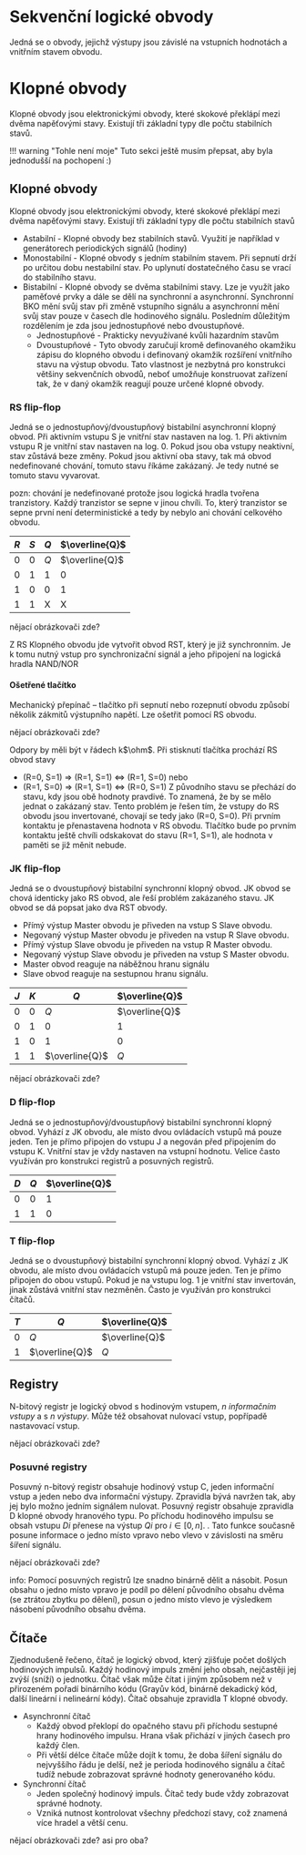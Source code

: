 # Sekvenční logické obvody
Jedná se o obvody, jejichž výstupy jsou závislé na vstupních hodnotách a vnitřním stavem obvodu. 

# Klopné obvody
Klopné obvody jsou elektronickými obvody, které skokové překlápí mezi dvěma napěťovými stavy. Existují tři základní typy dle počtu stabilních stavů.

!!! warning "Tohle není moje"
    Tuto sekci ještě musím přepsat, aby byla jednodušší na pochopení :)

## Klopné obvody
Klopné obvody jsou elektronickými obvody, které skokové překlápí mezi dvěma napěťovými stavy. Existují tři základní typy dle počtu stabilních stavů

- Astabilní - Klopné obvody bez stabilních stavů. Využití je například v generátorech periodických signálů (hodiny)
- Monostabilní  - Klopné obvody s jedním stabilním stavem. Při sepnutí drží po určitou dobu nestabilní stav. Po uplynutí dostatečného času se vrací do stabilního stavu.
- Bistabilní - Klopné obvody se dvěma stabilními stavy. Lze je využít jako paměťové prvky a dále se dělí na synchronní a asynchronní. Synchronní BKO mění svůj stav při změně vstupního signálu a asynchronní mění svůj stav pouze v časech dle hodinového signálu. Posledním důležitým rozdělením je zda jsou jednostupňové nebo dvoustupňové.
	- Jednostupňové - Prakticky nevyužívané kvůli hazardním stavům
	- Dvoustupňové - Tyto obvody zaručují kromě definovaného okamžiku zápisu do klopného obvodu i definovaný okamžik rozšíření vnitřního stavu na výstup obvodu. Tato vlastnost je nezbytná pro konstrukci většiny sekvenčních obvodů, neboť umožňuje konstruovat zařízení tak, že v daný okamžik reagují pouze určené klopné obvody. 


### RS flip-flop
Jedná se o jednostupňový/dvoustupňový bistabilní asynchronní klopný obvod. Při aktivním vstupu S je vnitřní stav nastaven na log. 1. Při aktivním vstupu R je vnitřní stav nastaven na log. 0. Pokud jsou oba vstupy neaktivní, stav zůstává beze změny. Pokud jsou aktivní oba stavy, tak má obvod nedefinované chování, tomuto stavu říkáme zakázaný. Je tedy nutné se tomuto stavu vyvarovat.

pozn: chování je nedefinované protože jsou logická hradla tvořena tranzistory. Každý tranzistor se sepne v jinou chvíli. To, který tranzistor se sepne první není deterministické a tedy by nebylo ani chování celkového obvodu.

| $R$ | $S$ | $Q$ | $\overline{Q}$ |
| --- | --- | --- | -------------- |
| 0   | 0   | $Q$ | $\overline{Q}$ |
| 0   | 1   | 1   | 0              |
| 1   | 0   | 0   | 1              |
| 1   | 1   | X   | X              |


nějací obrázkovači zde?

Z RS Klopného obvodu jde vytvořit obvod RST, který je již synchronním. Je k tomu nutný vstup pro synchronizační signál a jeho připojení na logická hradla NAND/NOR

#### Ošetřené tlačítko
Mechanický přepínač – tlačítko při sepnutí nebo rozepnutí obvodu způsobí několik zákmitů výstupního napětí. Lze ošetřit pomocí RS obvodu.

nějací obrázkovači zde?

Odpory by měli být v řádech k$\ohm$. Při stisknutí tlačítka prochází RS obvod stavy 
- (R=0, S=1) => (R=1, S=1) <=> (R=1, S=0) nebo
- (R=1, S=0) => (R=1, S=1) <=> (R=0, S=1)
Z původního stavu se přechází do stavu, kdy jsou obě hodnoty pravdivé. To znamená, že by se mělo jednat o zakázaný stav. Tento problém je řešen tím, že vstupy do RS obvodu jsou invertované, chovají se tedy jako (R=0, S=0). Při prvním kontaktu je přenastavena hodnota v RS obvodu. Tlačítko bude po prvním kontaktu ještě chvíli odskakovat do stavu (R=1, S=1), ale hodnota v paměti se již měnit nebude.

### JK flip-flop
Jedná se o dvoustupňový bistabilní synchronní klopný obvod. JK obvod se chová identicky jako RS obvod, ale řeší problém zakázaného stavu. JK obvod se dá popsat jako dva RST obvody. 
- Přímý výstup Master obvodu je přiveden na vstup S Slave obvodu.
- Negovaný výstup Master obvodu je přiveden na vstup R Slave obvodu.
- Přímý výstup Slave obvodu je přiveden na vstup R Master obvodu.
- Negovaný výstup Slave obvodu je přiveden na vstup S Master obvodu.
- Master obvod reaguje na náběžnou hranu signálu
- Slave obvod reaguje na sestupnou hranu signálu.

| $J$ | $K$ | $Q$            | $\overline{Q}$ |
| --- | --- | -------------- | -------------- |
| 0   | 0   | $Q$            | $\overline{Q}$ |
| 0   | 1   | 0              | 1              |
| 1   | 0   | 1              | 0              |
| 1   | 1   | $\overline{Q}$ | $Q$            |

nějací obrázkovači zde?

### D flip-flop
Jedná se o jednostupňový/dvoustupňový bistabilní synchronní klopný obvod. Vyhází z JK obvodu, ale místo dvou ovládacích vstupů má pouze jeden. Ten je přímo připojen do vstupu J a negován před připojením do vstupu K. Vnitřní stav je vždy nastaven na vstupní hodnotu. Velice často využíván pro konstrukci registrů a posuvných registrů.

| $D$ | $Q$ | $\overline{Q}$ |
| --- | --- | -------------- |
| 0   | 0   | 1              |
| 1   | 1   | 0              |


### T flip-flop
Jedná se o dvoustupňový bistabilní synchronní klopný obvod. Vyhází z JK obvodu, ale místo dvou ovládacích vstupů má pouze jeden. Ten je přímo připojen do obou vstupů. Pokud je na vstupu log. 1 je vnitřní stav invertován, jinak zůstává vnitřní stav nezměněn. Často je využíván pro konstrukci čítačů.

| $T$ | $Q$            | $\overline{Q}$ |
| --- | -------------- | -------------- |
| 0   | $Q$            | $\overline{Q}$ |
| 1   | $\overline{Q}$ | $Q$            |

## Registry
N-bitový registr je logický obvod s hodinovým vstupem, *n informačním vstupy* a s *n výstupy*. Může též obsahovat nulovací vstup, popřípadě nastavovací vstup. 

nějací obrázkovači zde?

### Posuvné registry
Posuvný n-bitový registr obsahuje hodinový vstup C, jeden informační vstup a jeden nebo dva informační výstupy. Zpravidla bývá navržen tak, aby jej bylo možno jedním signálem nulovat. Posuvný registr obsahuje zpravidla D klopné obvody hranového typu. Po příchodu hodinového impulsu se obsah vstupu $Di$ přenese na výstup $Qi$ pro $i\in[0,n]$. . Tato funkce současně posune informace o jedno místo vpravo nebo vlevo v závislosti na směru šíření signálu.

nějací obrázkovači zde?

info: Pomocí posuvných registrů lze snadno binárně dělit a násobit. Posun obsahu o jedno místo vpravo je podíl po dělení původního obsahu dvěma (se ztrátou zbytku po dělení), posun o jedno místo vlevo je výsledkem násobení původního obsahu dvěma. 

## Čítače
Zjednodušeně řečeno, čítač je logický obvod, který zjišťuje počet došlých hodinových impulsů. Každý hodinový impuls změní jeho obsah, nejčastěji jej zvýší (sníží) o jednotku. Čítač však může čítat i jiným způsobem než v přirozeném pořadí binárního kódu (Grayův kód, binárně dekadický kód, další lineární i nelineární kódy). 
Čítač obsahuje zpravidla T klopné obvody.

- Asynchronní čítač
	- Každý obvod překlopí do opačného stavu při příchodu sestupné hrany hodinového impulsu. Hrana však přichází v jiných časech pro každý člen.
	- Při větší délce čítače může dojít k tomu, že doba šíření signálu do nejvyššího řádu je delší, než je perioda hodinového signálu a čítač tudíž nebude zobrazovat správné hodnoty generovaného kódu.
- Synchronní čítač
	- Jeden společný hodinový impuls. Čítač tedy bude vždy zobrazovat správné hodnoty.
	- Vzniká nutnost kontrolovat všechny předchozí stavy, což znamená více hradel a větší cenu.

nějací obrázkovači zde? asi pro oba?
